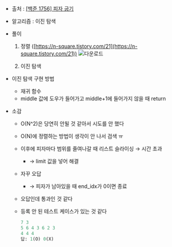 - 출처 : [[백준 1756] 피자 굽기](https://www.acmicpc.net/problem/1756)

- 알고리즘 : 이진 탐색

- 풀이
    1. 정렬 ([https://n-square.tistory.com/21](https://n-square.tistory.com/21))
        ![다운로드](https://user-images.githubusercontent.com/28583563/103411206-17c54c00-4bb2-11eb-9f7b-9e5ca9d3e3d7.png)

    2. 이진 탐색

- 이진 탐색 구현 방법
    - 재귀 함수
    - middle 값에 도우가 들어가고 middle+1에 들어가지 않을 때 return

- 소감
    - O(N^2)은 당연히 안될 것 같아서 시도를 안 했다
    - O(N)에 정렬하는 방법이 생각이 안 나서 검색 ㅠ
    - 이후에 피자마다 범위를 줄여나갈 때 리스트 슬라이싱 → 시간 초과
        - → limit 값을 넣어 해결
    - 자꾸 오답
        - → 피자가 남아있을 때 end_idx가 0이면 종료
    - 오답인데 통과인 것 같다
    - 등록 안 된 테스트 케이스가 있는 것 같다

        ```python
        7 3
        5 6 4 3 6 2 3
        4 4 4
        답: 1(O) 0(X)
        ```